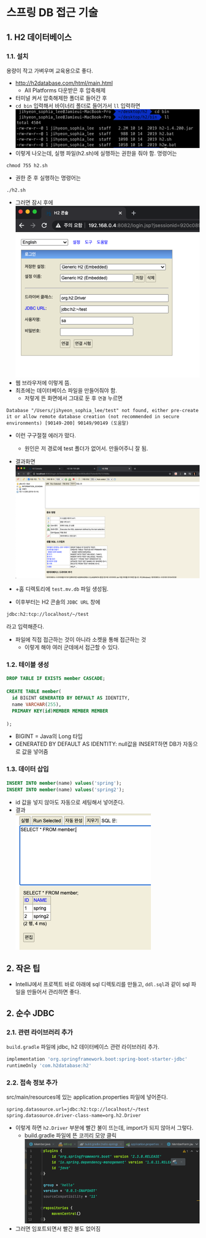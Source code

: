 # 스프링 DB 접근 기술
## 1. H2 데이터베이스
### 1.1. 설치
용량이 작고 가벼우며 교육용으로 좋다.
- http://h2database.com/html/main.html
  - All Platforms 다운받은 후 압축해제
- 터미널 켜서 압축해제한 폴더로 들어간 후 
- `cd bin` 입력해서 바이너리 폴더로 들어가서 `ll` 입력하면<br/>
![](img/day8_install_h2_1.png)<br/>
- 이렇게 나오는데, 실행 파일(h2.sh)에 실행하는 권한을 줘야 함. 명령어는
```text
chmod 755 h2.sh
```
- 권한 준 후 실행하는 명령어는
```text
./h2.sh
```
- 그러면 잠시 후에<br/>
![](img/day8_install_h2_2.png)<br/>
- 웹 브라우저에 이렇게 뜸.
- 최초에는 데이터베이스 파일을 만들어줘야 함.
  - 저렇게 뜬 화면에서 그대로 둔 후 `연결` 누르면

```text
Database "/Users/jihyeon_sophia_lee/test" not found, either pre-create it or allow remote database creation (not recommended in secure environments) [90149-200] 90149/90149 (도움말)
```
- 이런 구구절절 에러가 떴다. 
  - 원인은 저 경로에 test 폴더가 없어서. 만들어주니 잘 됨.

- 결과화면
![](img/day8_h2_main.png)<br>

- +홈 디렉토리에 `test.mv.db` 파일 생성됨.
- 이후부터는 H2 콘솔의 `JDBC URL` 창에
```text
jdbc:h2:tcp://localhost/~/test
```
라고 입력해준다.
- 파일에 직접 접근하는 것이 아니라 소켓을 통해 접근하는 것
  - 이렇게 해야 여러 군데에서 접근할 수 있다.

### 1.2. 테이블 생성
```sql
DROP TABLE IF EXISTS member CASCADE;

CREATE TABLE member(
  id BIGINT GENERATED BY DEFAULT AS IDENTITY,
  name VARCHAR(255),
  PRIMARY KEY(id)MEMBER MEMBER MEMBER 

);
```
- BIGINT = Java의 Long 타입
- GENERATED BY DEFAULT AS IDENTITY: null값을 INSERT하면 DB가 자동으로 값을 넣어줌

### 1.3. 데이터 삽입
```sql
INSERT INTO member(name) values('spring');
INSERT INTO member(name) values('spring2');
```
- id 값을 넣지 않아도 자동으로 세팅해서 넣어준다.
- 결과<br/>
![](img/day8_insert_result.png)

## 2. 작은 팁
- IntelliJ에서 프로젝트 바로 아래에 sql 디렉토리를 만들고, `ddl.sql`과 같이 sql 파일을 만들어서 관리하면 좋다.

## 2. 순수 JDBC

### 2.1. 관련 라이브러리 추가
`build.gradle` 파일에 jdbc, h2 데이터베이스 관련 라이브러리 추가.
```gradle
implementation 'org.springframework.boot:spring-boot-starter-jdbc'
runtimeOnly 'com.h2database:h2'
```

### 2.2. 접속 정보 추가
src/main/resources에 있는 application.properties 파일에 넣어준다.
```properties
spring.datasource.url=jdbc:h2:tcp://localhost/~/test
spring.datasource.driver-class-name=org.h2.Driver
```
- 이렇게 하면 `h2.Driver` 부분에 빨간 불이 뜨는데, import가 되지 않아서 그렇다.
  - build.gradle 파일에 뜬 코끼리 모양 클릭<br/>
![](img/day8_jdbc_1.png)<br/>
- 그러면 임포트되면서 빨간 불도 없어짐